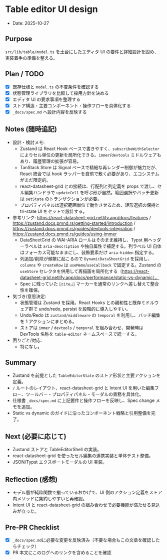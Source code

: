 # Table editor UI design

- Date: 2025-10-27

## Purpose
`src/lib/table/model.ts` を土台にしたエディタ UI の要件と詳細設計を固め、実装着手の準備を整える。

## Plan / TODO
- [x] 既存仕様と `model.ts` の不変条件を確認する
- [x] 状態管理ライブラリを比較して採用方針を決める
- [x] エディタ UI の要求事項を整理する
- [x] ストア構造・主要コンポーネント・操作フローを具体化する
- [x] `_docs/spec.md` へ設計内容を反映する

## Notes (随時追記)
- 設計・検討メモ:
  - Zustand は React Hook ベースで書きやすく、`subscribeWithSelector` によりセル単位の更新を局所化できる。`immer`/`devtools` ミドルウェアもあり、履歴管理の拡張が容易。
  - TanStack Store は Signal ベースで精細な再レンダー制御が魅力だが、React 統合では hook ラッパーを自前で敷く必要があり、エコシステムがまだ限定的。
  - react-datasheet-grid との接続は、行配列と列定義を props で渡し、セル編集ハンドラで `updateCell` を呼ぶ形が自然。範囲選択やバッチ更新は `setState` のトランザクションが必要。
  - プロパティパネルは選択範囲単位で動作させるため、矩形選択の保持と tri-state UI をセットで設計する。
- 参考リンク: https://react-datasheet-grid.netlify.app/docs/features / https://zustand.docs.pmnd.rs/getting-started/introduction / https://zustand.docs.pmnd.rs/guides/devtools-integration / https://zustand.docs.pmnd.rs/guides/using-immer
  - DataSheetGrid の WAI-ARIA ロールはそのまま維持し、Typst 用ヘッダーラベルは `aria-description` や独自属性で補足する。列ラベル UI 自体はフォーカス可能なままにし、装飾要素だけ `aria-hidden` 指定する。
  - 列追加/削除が頻繁に起こるので `DynamicDataSheetGrid` を採用し、`columns` や `createRow` は `useMemo`/`useCallback` で固定する。Zustand の `useStore` セレクタを併用して再描画を局所化する（https://react-datasheet-grid.netlify.app/docs/performance/static-vs-dynamic）。
  - Spec に残っていた `cite…` マーカーを通常のリンクへ差し替えて整合性を確保。
- 気づき/意思決定:
  - 状態管理は Zustand を採用。React Hooks との親和性と既存ミドルウェア群で undo/redo, persist を段階的に導入しやすい。
  - Undo/Redo は `zustand/middleware` の `temporal` を利用し、バッチ編集を 1 アクションにまとめる。
  - ストアは `immer` / `devtools` / `temporal` を組み合わせ、開発時は DevTools 名称を `table-editor` ネームスペースで統一する。
- 困りごと/対応:
  - 特になし。

## Summary
- Zustand を前提とした `TableEditorState` のストア形状と主要アクションを定義。
- `/` ルートのレイアウト、react-datasheet-grid と Intent UI を用いた編集フロー、ツールバー・プロパティパネル・モーダルの責務を具体化。
- 仕様書 `_docs/spec.md` に上記要件と操作フローを反映し、Spec change メモを追加。
- Static vs dynamic のガイドに沿ったコンポーネント戦略と引用整備を完了。

## Next (必要に応じて)
- Zustand ストアと TableEditorShell の実装。
- react-datasheet-grid を使ったセル編集の連携実装と単体テスト整備。
- JSON/Typst エクスポートモーダルの UI 実装。

## Reflection (感想)
- モデル層が純粋関数で揃っているおかげで、UI 側のアクション定義をストア内メソッドに集約しやすいと再確認。
- Intent UI と react-datasheet-grid の組み合わせで必要機能が満たせる見込みが立った。

## Pre-PR Checklist
- [x] `_docs/spec.md`に必要な変更を反映済み（不要な場合もこの文章を確認したらチェック）
- [x] PR 本文にこのログへのリンクを含めることを確認
